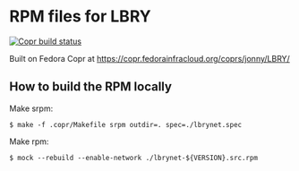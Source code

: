 # RPM files for LBRY

[![Copr build status](https://copr.fedorainfracloud.org/coprs/jonny/LBRY/package/lbrynet/status_image/last_build.png)](https://copr.fedorainfracloud.org/coprs/jonny/LBRY/package/lbrynet/)

Built on Fedora Copr at https://copr.fedorainfracloud.org/coprs/jonny/LBRY/

## How to build the RPM locally

Make srpm:
```
$ make -f .copr/Makefile srpm outdir=. spec=./lbrynet.spec
```

Make rpm:
```
$ mock --rebuild --enable-network ./lbrynet-${VERSION}.src.rpm
```
